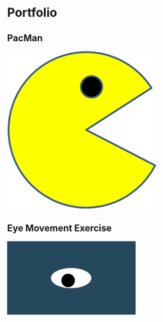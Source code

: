 # Portfolio
## PacMan
<img src="PacMan1.png">

## Eye Movement Exercise 
<img src= "oneeye.png" width='300'/>
